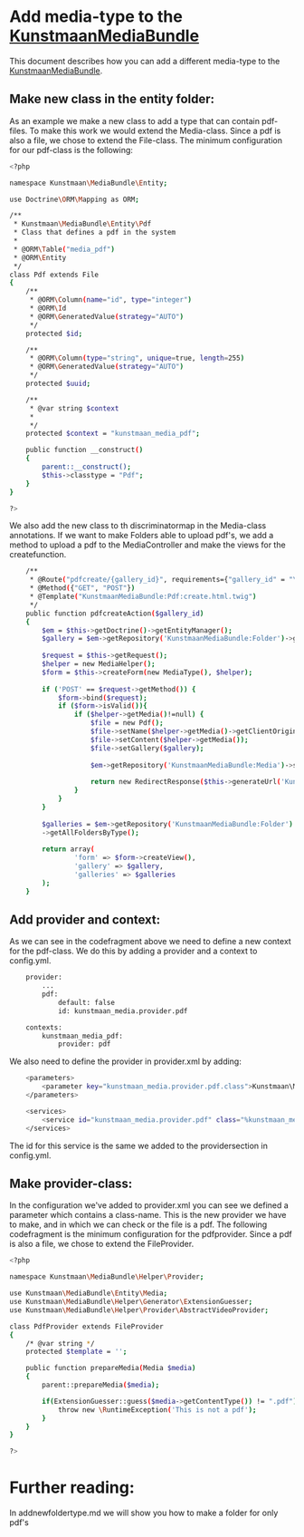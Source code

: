 # Add media-type to the [KunstmaanMediaBundle][KunstmaanMediaBundle]

This document describes how you can add a different media-type to the [KunstmaanMediaBundle][KunstmaanMediaBundle].

## Make new class in the entity folder:

As an example we make a new class to add a type that can contain pdf-files.
To make this work we would extend the Media-class. Since a pdf is also a file, we chose to extend the File-class. The minimum configuration for our pdf-class is the following:


```bash
<?php

namespace Kunstmaan\MediaBundle\Entity;

use Doctrine\ORM\Mapping as ORM;

/**
 * Kunstmaan\MediaBundle\Entity\Pdf
 * Class that defines a pdf in the system
 *
 * @ORM\Table("media_pdf")
 * @ORM\Entity
 */
class Pdf extends File
{
    /**
     * @ORM\Column(name="id", type="integer")
     * @ORM\Id
     * @ORM\GeneratedValue(strategy="AUTO")
     */
    protected $id;

    /**
     * @ORM\Column(type="string", unique=true, length=255)
     * @ORM\GeneratedValue(strategy="AUTO")
     */
    protected $uuid;

    /**
     * @var string $context
     *
     */
    protected $context = "kunstmaan_media_pdf";

    public function __construct()
    {
        parent::__construct();
        $this->classtype = "Pdf";
    }
}

?>
```

We also add the new class to th discriminatormap in the Media-class annotations. 
If we want to make Folders able to upload pdf's, we add a method to upload a pdf to the MediaController and make the views for the createfunction.

```bash
    /**
     * @Route("pdfcreate/{gallery_id}", requirements={"gallery_id" = "\d+"}, name="KunstmaanMediaBundle_folder_pdfcreate")
     * @Method({"GET", "POST"})
     * @Template("KunstmaanMediaBundle:Pdf:create.html.twig")
     */
    public function pdfcreateAction($gallery_id)
    {
    	$em = $this->getDoctrine()->getEntityManager();
    	$gallery = $em->getRepository('KunstmaanMediaBundle:Folder')->getFolder($gallery_id, $em);
    
    	$request = $this->getRequest();
    	$helper = new MediaHelper();
    	$form = $this->createForm(new MediaType(), $helper);
    
    	if ('POST' == $request->getMethod()) {
    		$form->bind($request);
    		if ($form->isValid()){
    			if ($helper->getMedia()!=null) {
    				$file = new Pdf();
    				$file->setName($helper->getMedia()->getClientOriginalName());
    				$file->setContent($helper->getMedia());
    				$file->setGallery($gallery);
    
    				$em->getRepository('KunstmaanMediaBundle:Media')->save($file, $em);
    
    				return new RedirectResponse($this->generateUrl('KunstmaanMediaBundle_folder_show', array('id' => $gallery->getId(), 'slug' => $gallery->getSlug())));
    			}
    		}
    	}
    
    	$galleries = $em->getRepository('KunstmaanMediaBundle:Folder')
    	->getAllFoldersByType();
    
    	return array(
    			'form' => $form->createView(),
    			'gallery' => $gallery,
    			'galleries' => $galleries
    	);
    }
``` 

## Add provider and context:

As we can see in the codefragment above we need to define a new context for the pdf-class. We do this by adding a provider and a context to config.yml.

```bash
    provider:
        ...
        pdf:
            default: false
            id: kunstmaan_media.provider.pdf

    contexts:
        kunstmaan_media_pdf:
            provider: pdf
```

We also need to define the provider in provider.xml by adding:

```bash    
    <parameters>
        <parameter key="kunstmaan_media.provider.pdf.class">Kunstmaan\MediaBundle\Helper\Provider\PdfProvider</parameter>
    </parameters>

    <services>
        <service id="kunstmaan_media.provider.pdf" class="%kunstmaan_media.provider.pdf.class%" parent="kunstmaan_media.provider.abstract" />
    </services>
```

The id for this service is the same we added to the providersection in config.yml.

## Make provider-class:

In the configuration we've added to provider.xml you can see we defined a parameter which contains a class-name. This is the new provider we have to make, and in which we can check or the file is a pdf. The following codefragment is the minimum configuration for the pdfprovider. Since a pdf is also a file, we chose to extend the FileProvider.

```bash
<?php

namespace Kunstmaan\MediaBundle\Helper\Provider;

use Kunstmaan\MediaBundle\Entity\Media;
use Kunstmaan\MediaBundle\Helper\Generator\ExtensionGuesser;
use Kunstmaan\MediaBundle\Helper\Provider\AbstractVideoProvider;

class PdfProvider extends FileProvider
{
    /* @var string */
    protected $template = '';

    public function prepareMedia(Media $media)
    {
        parent::prepareMedia($media);

        if(ExtensionGuesser::guess($media->getContentType()) != ".pdf"){
        	throw new \RuntimeException('This is not a pdf');
        }
    }
}

?>
```

# Further reading:

In addnewfoldertype.md we will show you how to make a folder for only pdf's

       
[KunstmaanMediaBundle]: https://github.com/Kunstmaan/KunstmaanMediaBundle "KunstmaanMediaBundle"
